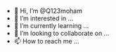 - 👋 Hi, I’m @Q123moham
- 👀 I’m interested in ...
- 🌱 I’m currently learning ...
- 💞️ I’m looking to collaborate on ...
- 📫 How to reach me ...

<!---
Q123moham/Q123moham is a ✨ special ✨ repository because its `README.md` (this file) appears on your GitHub profile.
You can click the Preview link to take a look at your changes.
--->
